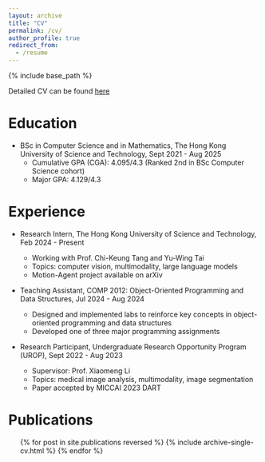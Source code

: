 ```yaml
---
layout: archive
title: "CV"
permalink: /cv/
author_profile: true
redirect_from:
  - /resume
---
```


{% include base_path %}

<!-- Education
======
* Ph.D in Version Control Theory, GitHub University, 2018 (expected)
* M.S. in Jekyll, GitHub University, 2014
* B.S. in GitHub, GitHub University, 2012

Work experience
======
* Spring 2024: Academic Pages Collaborator
  * Github University
  * Duties includes: Updates and improvements to template
  * Supervisor: The Users

* Fall 2015: Research Assistant
  * Github University
  * Duties included: Merging pull requests
  * Supervisor: Professor Hub

* Summer 2015: Research Assistant
  * Github University
  * Duties included: Tagging issues
  * Supervisor: Professor Git
  
Skills
======
* Skill 1
* Skill 2
  * Sub-skill 2.1
  * Sub-skill 2.2
  * Sub-skill 2.3
* Skill 3

Publications
======
  <ul>{% for post in site.publications reversed %}
    {% include archive-single-cv.html %}
  {% endfor %}</ul>
  
Talks
======
  <ul>{% for post in site.talks reversed %}
    {% include archive-single-talk-cv.html  %}
  {% endfor %}</ul>
  
Teaching
======
  <ul>{% for post in site.teaching reversed %}
    {% include archive-single-cv.html %}
  {% endfor %}</ul>
  
Service and leadership
======
* Currently signed in to 43 different slack teams

---
layout: archive
title: "CV"
permalink: /cv/
author_profile: true
redirect_from:
  - /resume
---

{% include base_path %} -->

Detailed CV can be found [here](/files/wuqi_cv.pdf)

Education
======
* BSc in Computer Science and in Mathematics, The Hong Kong University of Science and Technology, Sept 2021 - Aug 2025
  * Cumulative GPA (CGA): 4.095/4.3 (Ranked 2nd in BSc Computer Science cohort)
  * Major GPA: 4.129/4.3

<!-- * UG Exchange, Stanford University, Jun 2023 - Aug 2023
  * Related Coursework: Machine Learning (PG level), Stochastic Process, Introduction to High Performance Computing

* UG Exchange, ETH Zürich, Sept 2023 - Feb 2024
  * Related Coursework: Deep Learning (PG level), Computer Systems (Operating Systems + Distributed Systems), Applied Regression Analysis, Game Theory and Control (PG level) -->

Experience
======
* Research Intern, The Hong Kong University of Science and Technology, Feb 2024 - Present
  * Working with Prof. Chi-Keung Tang and Yu-Wing Tai
  * Topics: computer vision, multimodality, large language models
  * Motion-Agent project available on arXiv

* Teaching Assistant, COMP 2012: Object-Oriented Programming and Data Structures, Jul 2024 - Aug 2024
  * Designed and implemented labs to reinforce key concepts in object-oriented programming and data structures
  * Developed one of three major programming assignments

* Research Participant, Undergraduate Research Opportunity Program (UROP), Sept 2022 - Aug 2023
  * Supervisor: Prof. Xiaomeng Li
  * Topics: medical image analysis, multimodality, image segmentation
  * Paper accepted by MICCAI 2023 DART

<!-- Skills
======
* PyTorch and Python for implementing and training neural networks
* Familiar with CNN, CLIP, and Vision Transformer (ViT) models for computer vision tasks
* Experience with multimodality and Large Language Models (LLMs)
* Programming languages: C++, R, MATLAB, Python
* LaTeX for academic papers
* Linux compute nodes (SSH, Conda environments)
* Source code management with git -->

Publications
======
  <ul>{% for post in site.publications reversed %}
    {% include archive-single-cv.html %}
  {% endfor %}</ul>

<!-- Talks
======
  <ul>{% for post in site.talks reversed %}
    {% include archive-single-talk-cv.html  %}
  {% endfor %}</ul>

Teaching
======
  <ul>{% for post in site.teaching reversed %}
    {% include archive-single-cv.html %}
  {% endfor %}</ul> -->

<!-- Service and leadership
======
* Runner-up in HKUST Robomaster Internal Competition, Dec 2022
  * Acted as the software leader, designing and implementing the software system
* HKUST Dean's List: Fall 2021, Spring 2022, Fall 2022, Spring 2023
* University’s Scholarship Scheme for Continuing Undergraduate Students, 2021-2022, 2022-2023
  * HK$ 40,000, top 2nd percentile of all continuing UG students -->
